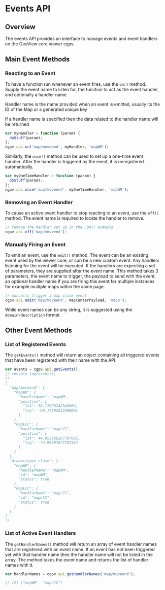 # Events API

## Overview

The events API provides an interface to manage events and event handlers on the GeoView core viewer cgpv.

## Main Event Methods

### Reacting to an Event

To have a function run whenever an event fires, use the `on()` method. Supply the event name to listen for, the function to act as the event handler, and optionally a handler name.

Handler name is the name provided when an event is emitted, usually its the ID of the Map or a generated unique key

If a handler name is specified then the data related to the handler name will be returned

```js
var myHandler = function (param) {
  doStuff(param);
};
cgpv.api.on('map/moveend', myHandler, 'mapWM');
```

Similarly, the `once()` method can be used to set up a one-time event handler. After the handler is triggered by the event, it is unregistered automatically.

```js
var myOneTimeHandler = function (param) {
  doStuff(param);
};
cgpv.api.once('map/moveend', myOneTimeHandler, 'mapWM');
```

### Removing an Event Handler

To cause an active event handler to stop reacting to an event, use the `off()` method. The event name is required to locate the handler to remove.

```js
// remove the handler set up in the .on() example
cgpv.api.off('map/moveend');
```

### Manually Firing an Event

To emit an event, use the `emit()` method. The event can be an existing event used by the viewer core, or can be a new custom event. Any handlers listening for the event will be executed. If the handlers are expecting a set of parameters, they are supplied after the event name. This method takes 3 parameters, the event name to trigger, the payload to send with the event, an optional handler name if you are firing this event for multiple instances for example multiple maps within the same page.

```js
// manually trigger a map click event
cgpv.api.emit('map/moveend', mapCenterPayload, 'map3');
```

While event names can be any string, it is suggested using the `domain/description` format.

## Other Event Methods

### List of Registered Events

The `getEvents()` method will return an object containing all triggered events that have been registered with their name with the API.

```js
var events = cgpv.api.getEvents();
// console.log(events);
/* 
{
  "map/moveend": {
    "mapWM": {
      "handlerName": "mapWM",
      "position": {
        "lat": 58.17070248348609,
        "lng": -98.17382812500001
      }
    },
    "mapLCC": {
      "handlerName": "mapLCC",
      "position": {
        "lat": 44.953966267787685,
        "lng": -74.99997877767534
      }
    }
  },
  "drawer/open_close": {
    "mapWM": {
      "handlerName": "mapWM",
      "id": "mapWM",
      "status": true
    },
    "mapLCC": {
      "handlerName": "mapLCC",
      "id": "mapLCC",
      "status": true
    }
  }
} 
*/
```

### List of Active Event Handlers

The `getHandlerNames()` method will return an array of event handler names that are registered with an event name. If an event has not been triggered yet with that handler name then the handler name will not be listed in the array. The method takes the event name and returns the list of handler names with it.

```js
var handlerNames = cgpv.api.getHandlerNames('map/moveend');

// (2) ["mapWM", "mapLCC"]
```
